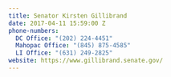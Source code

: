 ```yaml
---
title: Senator Kirsten Gillibrand
date: 2017-04-11 15:59:00 Z
phone-numbers:
  DC Office: "(202) 224-4451"
  Mahopac Office: "(845) 875-4585"
  LI Office: "(631) 249-2825"
website: https://www.gillibrand.senate.gov/
---
```


